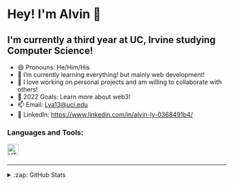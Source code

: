 # Hey! I'm Alvin 👋 

## I'm currently a third year at UC, Irvine studying Computer Science!
- 😄 Pronouns: He/Him/His
- 🌱 I’m currently learning everything! but mainly web development!
- 👯 I love working on personal projects and am willing to collaborate with others!
- 🥅 2022 Goals: Learn more about web3!
- 📫 Email: Lya13@uci.edu
- 🔗 LinkedIn: https://www.linkedin.com/in/alvin-ly-0368491b4/

### Languages and Tools:

<img align="left" alt="HTML5" width="26px" src="https://cdn.jsdelivr.net/gh/devicons/devicon/icons/html5/html5-original.svg" style="padding-right:10px;" />


<br />
<br />

---
<details>
  <summary>:zap: GitHub Stats</summary>

  <img align="left" alt="codeSTACKr's GitHub Stats" src="https://github-readme-stats.vercel.app/api?username=Alvi09&show_icons=true&hide_border=false&title_color=ff652f&icon_color=FFE400&bg_color=09131B&text_color=ffffff&border_color=0c1a25" />

</details>
